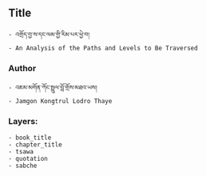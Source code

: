 ## Title
	- འགྲོད་བྱ་ས་དང་ལམ་གྱི་རིམ་པར་ཕྱེ་བ།
	- An Analysis of the Paths and Levels to Be Traversed

### Author
	- འཇམ་མགོན་ཀོང་སྤྲུལ་བློ་གྲོས་མཐའ་ཡས།
	- Jamgon Kongtrul Lodro Thaye

### Layers:
	- book_title
	- chapter_title
	- tsawa
	- quotation
	- sabche
